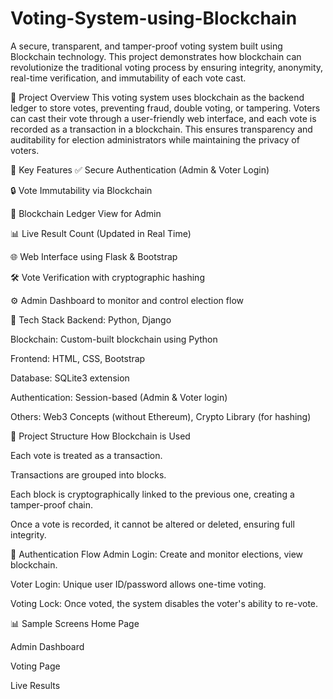# Voting-System-using-Blockchain

A secure, transparent, and tamper-proof voting system built using Blockchain technology. This project demonstrates how blockchain can revolutionize the traditional voting process by ensuring integrity, anonymity, real-time verification, and immutability of each vote cast.

🔗 Project Overview
This voting system uses blockchain as the backend ledger to store votes, preventing fraud, double voting, or tampering. Voters can cast their vote through a user-friendly web interface, and each vote is recorded as a transaction in a blockchain. This ensures transparency and auditability for election administrators while maintaining the privacy of voters.

🚀 Key Features
✅ Secure Authentication (Admin & Voter Login)

🔒 Vote Immutability via Blockchain

🧾 Blockchain Ledger View for Admin

📊 Live Result Count (Updated in Real Time)

🌐 Web Interface using Flask & Bootstrap

🛠️ Vote Verification with cryptographic hashing

⚙️ Admin Dashboard to monitor and control election flow

🧱 Tech Stack
Backend: Python, Django

Blockchain: Custom-built blockchain using Python

Frontend: HTML, CSS, Bootstrap

Database: SQLite3 extension

Authentication: Session-based (Admin & Voter login)

Others: Web3 Concepts (without Ethereum), Crypto Library (for hashing)

📁 Project Structure
How Blockchain is Used

Each vote is treated as a transaction.

Transactions are grouped into blocks.

Each block is cryptographically linked to the previous one, creating a tamper-proof chain.

Once a vote is recorded, it cannot be altered or deleted, ensuring full integrity.

🔐 Authentication Flow
Admin Login: Create and monitor elections, view blockchain.

Voter Login: Unique user ID/password allows one-time voting.

Voting Lock: Once voted, the system disables the voter's ability to re-vote.

📊 Sample Screens
Home Page

Admin Dashboard

Voting Page

Live Results

